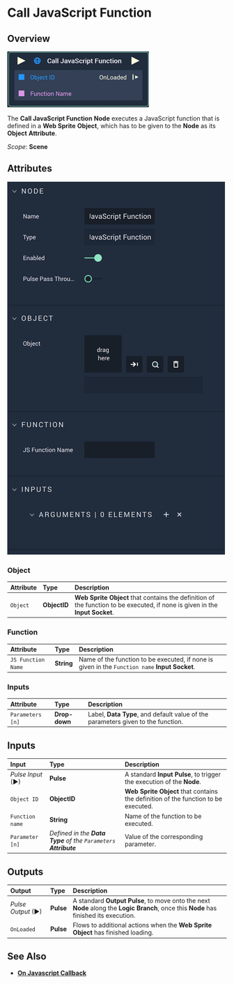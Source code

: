 # Call JavaScript Function

## Overview

![The Call JavaScript Function Node.](../../.gitbook/assets/calljavascriptfunctionnode.png)

The **Call JavaScript Function** **Node** executes a JavaScript function that is defined in a **Web Sprite** **Object**, which has to be given to the **Node** as its **Object** **Attribute**.

*Scope*: **Scene**

## Attributes

![The Call JavaScript Function Node Attributes.](../../.gitbook/assets/javascriptcallbackattributesactual.png)

### Object

| Attribute | Type | Description |
| :--- | :--- | :--- |
| `Object` | **ObjectID** | **Web Sprite** **Object** that contains the definition of the function to be executed, if none is given in the **Input Socket**. |

### Function

| Attribute | Type | Description |
| :--- | :--- | :--- |
| `JS Function Name` | **String** | Name of the function to be executed, if none is given in the `Function name` **Input Socket**. |

### Inputs

| Attribute | Type | Description |
| :--- | :--- | :--- |
| `Parameters [n]` | **Drop-down** | Label, **Data Type**, and default value of the parameters given to the function. |

## Inputs

| Input | Type | Description |
| :--- | :--- | :--- |
| _Pulse Input_ \(►\) | **Pulse** | A standard **Input Pulse**, to trigger the execution of the **Node**. |
| `Object ID` | **ObjectID** | **Web Sprite** **Object** that contains the definition of the function to be executed. |
| `Function name` | **String** | Name of the function to be executed. |
| `Parameter [n]` | _Defined in the **Data Type** of the `Parameters` **Attribute**_ | Value of the corresponding parameter. |

## Outputs

| Output | Type | Description |
| :--- | :--- | :--- |
| _Pulse Output_ \(►\) | **Pulse** | A standard **Output Pulse**, to move onto the next **Node** along the **Logic Branch**, once this **Node** has finished its execution. |
| `OnLoaded` | **Pulse** | Flows to additional actions when the **Web Sprite** **Object** has finished loading. |

## See Also

* [**On Javascript Callback**](../events/web/on-javascript-callback.md)

